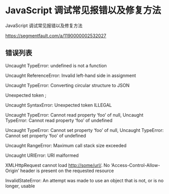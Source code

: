 # JavaScript 调试常见报错以及修复方法

JavaScript 调试常见报错以及修复方法

https://segmentfault.com/a/1190000002532027

## 错误列表

Uncaught TypeError: undefined is not a function

Uncaught ReferenceError: Invalid left-hand side in assignment

Uncaught TypeError: Converting circular structure to JSON

Unexpected token ;

Uncaught SyntaxError: Unexpected token ILLEGAL

Uncaught TypeError: Cannot read property ‘foo’ of null, Uncaught TypeError: Cannot read property ‘foo’ of undefined

Uncaught TypeError: Cannot set property ‘foo’ of null, Uncaught TypeError: Cannot set property ‘foo’ of undefined

Uncaught RangeError: Maximum call stack size exceeded

Uncaught URIError: URI malformed

XMLHttpRequest cannot load [http://some/url/](http://some/url/). No ‘Access-Control-Allow-Origin’ header is present on the requested resource

InvalidStateError: An attempt was made to use an object that is not, or is no longer, usable

